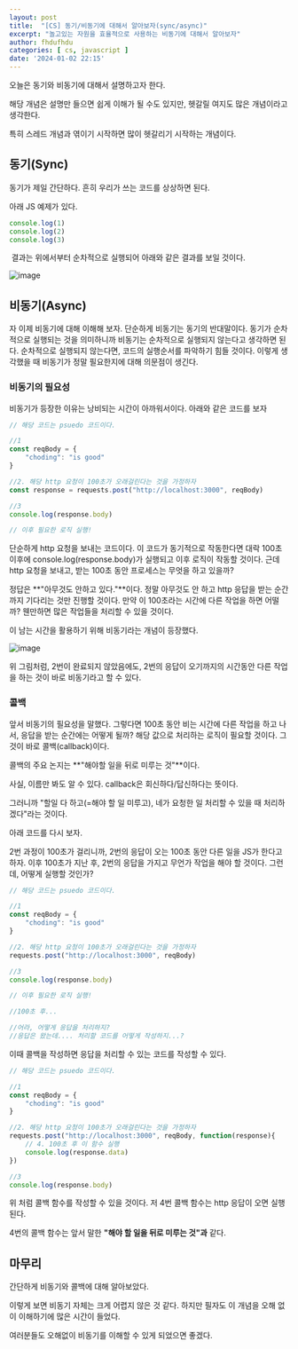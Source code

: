 ```yaml
---
layout: post
title:  "[CS] 동기/비동기에 대해서 알아보자(sync/async)"
excerpt: "놀고있는 자원을 효율적으로 사용하는 비동기에 대해서 알아보자"
author: fhdufhdu
categories: [ cs, javascript ]
date: '2024-01-02 22:15'
---
```

오늘은 동기와 비동기에 대해서 설명하고자 한다.

해당 개념은 설명만 들으면 쉽게 이해가 될 수도 있지만, 헷갈릴 여지도 많은 개념이라고 생각한다.

특히 스레드 개념과 엮이기 시작하면 많이 헷갈리기 시작하는 개념이다.

## 동기(Sync)

동기가 제일 간단하다. 흔히 우리가 쓰는 코드를 상상하면 된다.

아래 JS 예제가 있다.

``` js
console.log(1)
console.log(2)
console.log(3)
```

 결과는 위에서부터 순차적으로 실행되어 아래와 같은 결과를 보일 것이다.

![image](https://github.com/fhdufhdu/fhdufhdu.github.io/assets/32770312/00b4e96e-9629-4e5c-b676-2e361211f49d)

## 비동기(Async)

자 이제 비동기에 대해 이해해 보자. 단순하게 비동기는 동기의 반대말이다. 동기가 순차적으로 실행되는 것을 의미하니까 비동기는 순차적으로 실행되지 않는다고 생각하면 된다. 순차적으로 실행되지 않는다면, 코드의 실행순서를 파악하기 힘들 것이다. 이렇게 생각했을 때 비동기가 정말 필요한지에 대해 의문점이 생긴다.

### 비동기의 필요성

비동기가 등장한 이유는 낭비되는 시간이 아까워서이다. 아래와 같은 코드를 보자

``` js
// 해당 코드는 psuedo 코드이다.

//1
const reqBody = {
	"choding": "is good"
}

//2. 해당 http 요청이 100초가 오래걸린다는 것을 가정하자
const response = requests.post("http://localhost:3000", reqBody)

//3
console.log(response.body)

// 이후 필요한 로직 실행!
```

단순하게 http 요청을 보내는 코드이다. 이 코드가 동기적으로 작동한다면 대락 100초 이후에 console.log(response.body)가 실행되고 이후 로직이 작동할 것이다. 근데 http 요청을 보내고, 받는 100초 동안 프로세스는 무엇을 하고 있을까?

정답은 **"아무것도 안하고 있다."**이다. 정말 아무것도 안 하고 http 응답을 받는 순간까지 기다리는 것만 진행할 것이다. 만약 이 100초라는 시간에 다른 작업을 하면 어떨까? 웬만하면 많은 작업들을 처리할 수 있을 것이다.

이 남는 시간을 활용하기 위해 비동기라는 개념이 등장했다.

![image](https://github.com/fhdufhdu/fhdufhdu.github.io/assets/32770312/8deddbc0-e57a-4b66-9cd4-efc4db749677)

위 그림처럼, 2번이 완료되지 않았음에도, 2번의 응답이 오기까지의 시간동안 다른 작업을 하는 것이 바로 비동기라고 할 수 있다.

### 콜백

앞서 비동기의 필요성을 말했다. 그렇다면 100초 동안 비는 시간에 다른 작업을 하고 나서, 응답을 받는 순간에는 어떻게 될까? 해당 값으로 처리하는 로직이 필요할 것이다. 그것이 바로 콜백(callback)이다.

콜백의 주요 논지는 **"해야할 일을 뒤로 미루는 것"**이다.

사실, 이름만 봐도 알 수 있다. callback은 회신하다/답신하다는 뜻이다.

그러니까 "할일 다 하고(=해야 할 일 미루고), 네가 요청한 일 처리할 수 있을 때 처리하겠다"라는 것이다.

아래 코드를 다시 보자.

2번 과정이 100초가 걸리니까, 2번의 응답이 오는 100초 동안 다른 일을 JS가 한다고 하자. 이후 100초가 지난 후, 2번의 응답을 가지고 무언가 작업을 해야 할 것이다. 그런데, 어떻게 실행할 것인가? 

``` js
// 해당 코드는 psuedo 코드이다.

//1
const reqBody = {
	"choding": "is good"
}

//2. 해당 http 요청이 100초가 오래걸린다는 것을 가정하자
requests.post("http://localhost:3000", reqBody)

//3
console.log(response.body)

// 이후 필요한 로직 실행!

//100초 후...

//어라, 어떻게 응답을 처리하지?
//응답은 왔는데.... 처리할 코드를 어떻게 작성하지...?
```

이때 콜백을 작성하면 응답을 처리할 수 있는 코드를 작성할 수 있다.

``` js
// 해당 코드는 psuedo 코드이다.

//1
const reqBody = {
	"choding": "is good"
}

//2. 해당 http 요청이 100초가 오래걸린다는 것을 가정하자
requests.post("http://localhost:3000", reqBody, function(response){
	// 4. 100초 후 이 함수 실행
	console.log(response.data)
})

//3
console.log(response.body)
```

위 처럼 콜백 함수를 작성할 수 있을 것이다. 저 4번 콜백 함수는 http 응답이 오면 실행된다.

4번의 콜백 함수는 앞서 말한 **"해야 할 일을 뒤로 미루는 것"과** 같다.

## 마무리

간단하게 비동기와 콜백에 대해 알아보았다.

이렇게 보면 비동기 자체는 크게 어렵지 않은 것 같다. 하지만 필자도 이 개념을 오해 없이 이해하기에 많은 시간이 들었다.

여러분들도 오해없이 비동기를 이해할 수 있게 되었으면 좋겠다.
